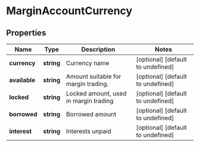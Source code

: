 # MarginAccountCurrency

## Properties

Name | Type | Description | Notes
------------ | ------------- | ------------- | -------------
**currency** | **string** | Currency name | [optional] [default to undefined]
**available** | **string** | Amount suitable for margin trading. | [optional] [default to undefined]
**locked** | **string** | Locked amount, used in margin trading | [optional] [default to undefined]
**borrowed** | **string** | Borrowed amount | [optional] [default to undefined]
**interest** | **string** | Interests unpaid | [optional] [default to undefined]

